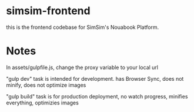# simsim-frontend
this is the frontend codebase for SimSim's Nouabook Platform.

# Notes
In assets/gulpfile.js, change the proxy variable to your local url

"gulp dev" task is intended for development. has Browser Sync, does not minify, does not optimize images 

"gulp build" task is for production deployment, no watch progress, minifies everything, optimizies images
